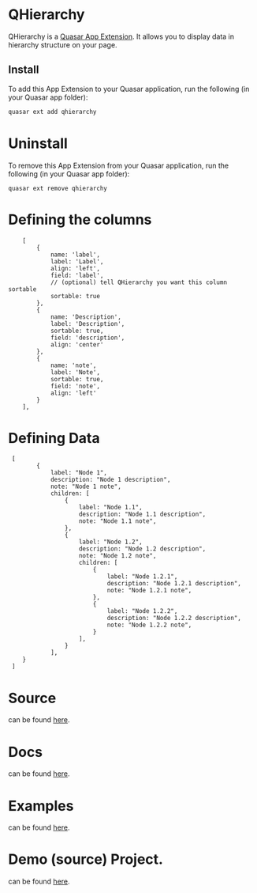 # QHierarchy

<!--- Please note, this is currently a work-in-progress (WIP). --> 

QHierarchy is a [Quasar App Extension](https://quasar.dev/app-extensions/introduction).  It allows you to display data in hierarchy structure on your page.

## Install

To add this App Extension to your Quasar application, run the following (in your Quasar app folder):

```bash
quasar ext add qhierarchy
```

# Uninstall
To remove this App Extension from your Quasar application, run the following (in your Quasar app folder):

```
quasar ext remove qhierarchy
```


# Defining the columns


    
        [
            {
                name: 'label',
                label: 'Label',
                align: 'left',
                field: 'label',
                // (optional) tell QHierarchy you want this column sortable
                sortable: true
            },
            {
                name: 'Description',
                label: 'Description',
                sortable: true,
                field: 'description',
                align: 'center'
            },
            {
                name: 'note',
                label: 'Note',
                sortable: true,
                field: 'note',
                align: 'left'
            }
        ],

     
# Defining Data

     [
            {
                label: "Node 1",
                description: "Node 1 description",
                note: "Node 1 note",
                children: [
                    {
                        label: "Node 1.1",
                        description: "Node 1.1 description",
                        note: "Node 1.1 note",
                    },
                    {
                        label: "Node 1.2",
                        description: "Node 1.2 description",
                        note: "Node 1.2 note",
                        children: [
                            {
                                label: "Node 1.2.1",
                                description: "Node 1.2.1 description",
                                note: "Node 1.2.1 note",
                            },
                            {
                                label: "Node 1.2.2",
                                description: "Node 1.2.2 description",
                                note: "Node 1.2.2 note",
                            }
                        ],
                    }
                ],
        }
     ]

# Source

can be found [here](https://github.com/pratik227/quasar-qhierarchy).

# Docs

can be found [here](https://quasar-qhierarchy.surge.sh).

# Examples

can be found [here](https://quasar-qhierarchy.surge.sh).

# Demo (source) Project.

can be found [here](https://github.com/pratik227/quasar-qhierarchy/tree/master/demo).

